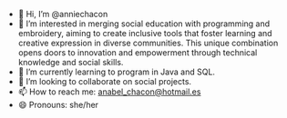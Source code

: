 - 👋 Hi, I’m @anniechacon
- 👀 I’m interested in merging social education with programming and embroidery, aiming to create inclusive tools that foster learning and creative expression in diverse communities. This unique combination opens doors to innovation and empowerment through technical knowledge and social skills.
- 🌱 I’m currently learning to program in Java and SQL.
- 💞️ I’m looking to collaborate on social projects.
- 📫 How to reach me: anabel_chacon@hotmail.es
- 😄 Pronouns: she/her
  

<!---
anniechacon/anniechacon is a ✨ special ✨ repository because its `README.md` (this file) appears on your GitHub profile.
You can click the Preview link to take a look at your changes.
--->
